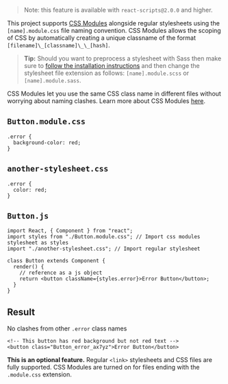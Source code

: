 > Note: this feature is available with `react-scripts@2.0.0` and higher.

This project supports [CSS Modules](https://github.com/css-modules/css-modules) alongside regular stylesheets using the `[name].module.css` file naming convention. CSS Modules allows the scoping of CSS by automatically creating a unique classname of the format `[filename]\_[classname]\_\_[hash]`.

> **Tip:** Should you want to preprocess a stylesheet with Sass then make sure to [follow the installation instructions](adding-a-sass-stylesheet.md) and then change the stylesheet file extension as follows: `[name].module.scss` or `[name].module.sass`.

CSS Modules let you use the same CSS class name in different files without worrying about naming clashes. Learn more about CSS Modules [here](https://css-tricks.com/css-modules-part-1-need/).

`Button.module.css`
-------------------

    .error {
      background-color: red;
    }

`another-stylesheet.css`
------------------------

    .error {
      color: red;
    }

`Button.js`
-----------

    import React, { Component } from "react";
    import styles from "./Button.module.css"; // Import css modules stylesheet as styles
    import "./another-stylesheet.css"; // Import regular stylesheet

    class Button extends Component {
      render() {
        // reference as a js object
        return <button className={styles.error}>Error Button</button>;
      }
    }

Result
------

No clashes from other `.error` class names

    <!-- This button has red background but not red text -->
    <button class="Button_error_ax7yz">Error Button</button>

**This is an optional feature.** Regular `<link>` stylesheets and CSS files are fully supported. CSS Modules are turned on for files ending with the `.module.css` extension.

